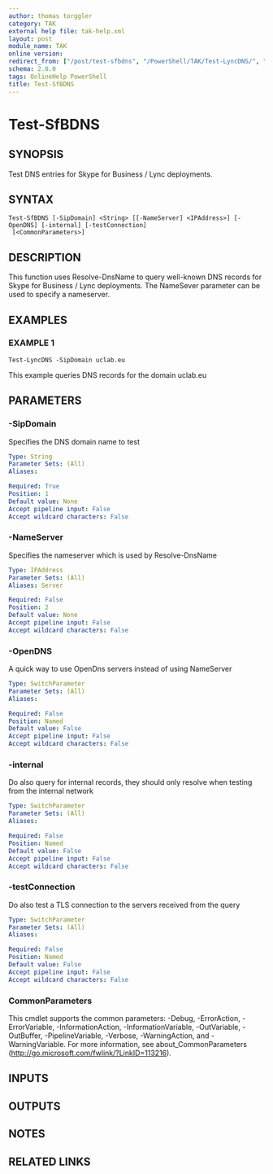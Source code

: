 ```yaml
---
author: thomas torggler
category: TAK
external help file: tak-help.xml
layout: post
module_name: TAK
online version:
redirect_from: ["/post/test-sfbdns", "/PowerShell/TAK/Test-LyncDNS/", "/PowerShell/TAK/test-lyncdns/"]
schema: 2.0.0
tags: OnlineHelp PowerShell
title: Test-SfBDNS
---
```


# Test-SfBDNS

## SYNOPSIS
Test DNS entries for Skype for Business / Lync deployments.

## SYNTAX

```
Test-SfBDNS [-SipDomain] <String> [[-NameServer] <IPAddress>] [-OpenDNS] [-internal] [-testConnection]
 [<CommonParameters>]
```

## DESCRIPTION
This function uses Resolve-DnsName to query well-known DNS records for Skype for Business / Lync deployments.
The NameSever parameter can be used to specify a nameserver.

## EXAMPLES

### EXAMPLE 1
```
Test-LyncDNS -SipDomain uclab.eu
```

This example queries DNS records for the domain uclab.eu

## PARAMETERS

### -SipDomain
Specifies the DNS domain name to test

```yaml
Type: String
Parameter Sets: (All)
Aliases:

Required: True
Position: 1
Default value: None
Accept pipeline input: False
Accept wildcard characters: False
```

### -NameServer
Specifies the nameserver which is used by Resolve-DnsName

```yaml
Type: IPAddress
Parameter Sets: (All)
Aliases: Server

Required: False
Position: 2
Default value: None
Accept pipeline input: False
Accept wildcard characters: False
```

### -OpenDNS
A quick way to use OpenDns servers instead of using NameServer

```yaml
Type: SwitchParameter
Parameter Sets: (All)
Aliases:

Required: False
Position: Named
Default value: False
Accept pipeline input: False
Accept wildcard characters: False
```

### -internal
Do also query for internal records, they should only resolve when testing from the internal network

```yaml
Type: SwitchParameter
Parameter Sets: (All)
Aliases:

Required: False
Position: Named
Default value: False
Accept pipeline input: False
Accept wildcard characters: False
```

### -testConnection
Do also test a TLS connection to the servers received from the query

```yaml
Type: SwitchParameter
Parameter Sets: (All)
Aliases:

Required: False
Position: Named
Default value: False
Accept pipeline input: False
Accept wildcard characters: False
```

### CommonParameters
This cmdlet supports the common parameters: -Debug, -ErrorAction, -ErrorVariable, -InformationAction, -InformationVariable, -OutVariable, -OutBuffer, -PipelineVariable, -Verbose, -WarningAction, and -WarningVariable.
For more information, see about_CommonParameters (http://go.microsoft.com/fwlink/?LinkID=113216).

## INPUTS

## OUTPUTS

## NOTES

## RELATED LINKS
